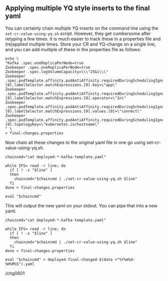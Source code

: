 ## Applying multiple YQ style inserts to the final yaml

You can certainly chain multiple YQ inserts on the command line using the `set-cr-value-using-yq.sh` script. 
However, they get cumbersome after retyping a few times. It is much easier to track these in a properties 
file and (re)applied multiple times. Store your CR and YQ-change on a single line, and you can add multiple 
of these in the properties file as follows:
```
echo \
"Kafka .spec.oneReplicaPerNode=true
Zookeeper .spec.oneReplicaPerNode=true
Zookeeper .spec.logVolumeCapacity=\\\"25Gi\\\"
Zookeeper .spec.podTemplate.affinity.podAntiAffinity.requiredDuringSchedulingIgnoredDuringExecution.[0].labelSelector.matchExpressions.[0].key=\"app\"
Zookeeper .spec.podTemplate.affinity.podAntiAffinity.requiredDuringSchedulingIgnoredDuringExecution.[0].labelSelector.matchExpressions.[0].operator=\"In\"
Zookeeper .spec.podTemplate.affinity.podAntiAffinity.requiredDuringSchedulingIgnoredDuringExecution.[0].labelSelector.matchExpressions.[0].values.[0]=\"connect\"
Zookeeper .spec.podTemplate.affinity.podAntiAffinity.requiredDuringSchedulingIgnoredDuringExecution.[0].topologyKey=\"kubernetes.io/hostname\"
" \
> final-changes.properties

```

Now chain all these changes to the original yaml file in one go using set-cr-value-using-yq.sh.

```
chaincmd="cat deployed-*-kafka-template.yaml"

while IFS= read -r line; do
  if [ ! -z "$line" ]
  then
    chaincmd="$chaincmd | ./set-cr-value-using-yq.sh $line"
  fi
done < final-changes.properties

eval "$chaincmd"

```

This will output the new yaml on your stdout.
You can pipe that into a new yaml.

```
chaincmd="cat deployed-*-kafka-template.yaml"

while IFS= read -r line; do
  if [ ! -z "$line" ]
  then
    chaincmd="$chaincmd | ./set-cr-value-using-yq.sh $line"
  fi
done < final-changes.properties

eval "$chaincmd" > deployed-final-changed-$(date +"%Y%m%d-%H%M%S").yaml

```

/chg0601

